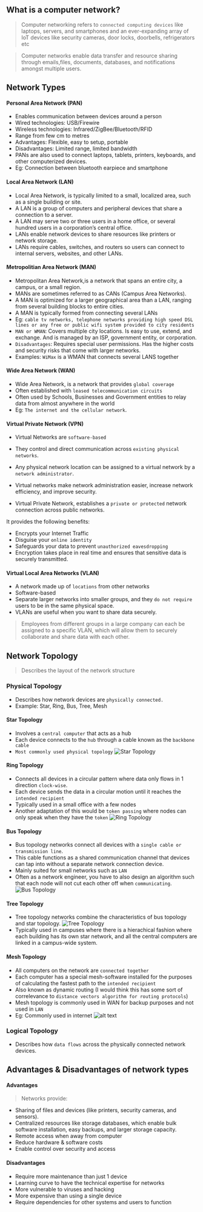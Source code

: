 ## What is a computer network?
> Computer networking refers to `connected computing devices` like laptops, servers, and smartphones and an ever-expanding array of IoT devices like security cameras, door locks, doorbells, refrigerators etc

> Computer networks enable data transfer and resource sharing through emails,files, documents, databases, and notifications amongst multiple users.

## Network Types

#### Personal Area Network (PAN)
* Enables communication between devices around a person
* Wired technologies: USB/Firewire
* Wireless technologies: Infrared/ZigBee/Bluetooth/RFID
* Range from few cm to metres
* Advantages: Flexible, easy to setup, portable
* Disadvantages: Limited range, limited bandwidth
* PANs are also used to connect laptops, tablets,
printers, keyboards, and other computerized devices.
* Eg: Connection between bluetooth earpiece and smartphone

#### Local Area Network (LAN)
* Local Area Network, is typically limited to a small, localized area, such as a single building or site.
* A LAN is a group of computers and peripheral devices that share a connection to a server.
* A LAN may serve two or three users in a home office, or several hundred users in a corporation’s central office.
* LANs enable network devices to share resources like printers or network storage.
* LANs require cables, switches, and routers so users can connect to internal servers, websites, and other LANs.

#### Metropolitian Area Network (MAN)
* Metropolitan Area Network,is a network that spans an entire city, a campus, or a small region.
* MANs are sometimes referred to as CANs (Campus Area Networks).
* A MAN is optimized for a larger geographical area than a LAN, ranging from several building blocks to entire cities.
* A MAN is typically formed from connecting several LANs
* Eg: `cable tv networks, telephone networks providing high speed DSL lines or any free or public wifi system provided to city residents`
* `MAN or WMAN`:
Covers multiple city locations.
Is easy to use, extend, and exchange.
And is managed by an ISP, government entity, or corporation.
* `Disadvantages`: Requires special user permissions. Has the higher costs and security risks that come with larger networks.
* Examples: `WiMax` is a WMAN that connects several LANS together

#### Wide Area Network (WAN)
* Wide Area Network, is a network that provides `global coverage`
* Often established with `leased telecommunication circuits`
* Often used by Schools, Businesses and Government entities to relay data from almost anywhere in the world
* Eg: `The internet and the cellular network`.

#### Virtual Private Network (VPN)
* Virtual Networks are `software-based`
* They control and direct communication across `existing physical networks`.
* Any physical network location can be assigned to a virtual network by a `network administrator`.
* Virtual networks make network administration easier, increase network efficiency, and improve security.

* Virtual Private Network, establishes a `private or protected` network connection across public networks.

It provides the following benefits:
* Encrypts your Internet Traffic
* Disguise your `online identity`
* Safeguards your data to prevent `unauthorized eavesdropping`
* Encryption takes place in real time and ensures
that sensitive data is securely transmitted.

#### Virtual Local Area Networks (VLAN)
* A network made up of `locations` from other networks
* Software-based
* Separate larger networks into smaller groups,
and they `do not require` users to be in the same physical space.
* VLANs are useful when you want to share data securely.

> Employees from different groups in a large company can each be assigned to a specific
VLAN, which will allow them to securely collaborate and share data with each other.
## Network Topology
> Describes the layout of the network structure


### Physical Topology
* Describes how network devices are `physically connected.`
* Example: Star, Ring, Bus, Tree, Mesh

#### Star Topology
* Involves a `central computer` that acts as a hub
* Each device connects to the `hub` through a cable known as the `backbone cable`
* `Most commonly used physical topology`
![Star Topology](image-2.png)

#### Ring Topology
* Connects all devices in a circular pattern where data only flows in 1 direction `clock-wise`.
* Each device sends the data in a circular motion until it reaches the `intended recipient`
* Typically used in a small office with a few nodes
* Another adaptation of this would be `token passing` where nodes can only speak when they have the `token` 
![Ring Topology](image-3.png)

#### Bus Topology
* Bus topology networks connect all devices with a `single cable or transmission line`.
* This cable functions as a shared communication channel that devices can tap into without a separate network connection device.
* Mainly suited for small networks such as `LAN`
* Often as a network engineer, you have to also design an algorithm such that each node will not cut each other off when `communicating`.
![Bus Topology](image-4.png)

#### Tree Topology
* Tree topology networks combine the characteristics of bus topology and star topology.
![Tree Topology](image-5.png)
* Typically used in campuses where there is a hierachical fashion where each building
has its own star network, and all the central computers are linked in a campus-wide system.

#### Mesh Topology
* All computers on the network are `connected together`
* Each computer has a special mesh-software installed for the purposes of calculating the fastest path to the `intended recipient`
* Also known as dynamic routing (I would think this has some sort of correlevance to `distance vectors algorithm for routing protocols`)
* Mesh topology is commonly used in WAN for backup purposes and not used in `LAN`
* Eg: Commonly used in internet
![alt text](image-6.png)

### Logical Topology
* Describes how `data flows` across the physically connected network devices.

## Advantages & Disadvantages of network types

#### Advantages
> Networks provide:
* Sharing of files and devices (like printers, security cameras, and sensors).
* Centralized resources like storage databases,
which enable bulk software installation, easy backups, and larger storage capacity.
* Remote access when away from computer
* Reduce hardware & software costs
* Enable control over security and access


#### Disadvantages
* Require more maintenance than just 1 device
* Learning curve to have the technical expertise for networks
* More vulnerable to viruses and hacking
* More expensive than using a single device
* Require dependencies for other systems and users to function


